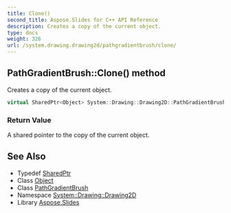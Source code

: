 ```yaml
---
title: Clone()
second_title: Aspose.Slides for C++ API Reference
description: Creates a copy of the current object.
type: docs
weight: 326
url: /system.drawing.drawing2d/pathgradientbrush/clone/
---
```

## PathGradientBrush::Clone() method


Creates a copy of the current object.

```cpp
virtual SharedPtr<Object> System::Drawing::Drawing2D::PathGradientBrush::Clone() override
```


### Return Value

A shared pointer to the copy of the current object.

## See Also

* Typedef [SharedPtr](../../../system/sharedptr/)
* Class [Object](../../../system/object/)
* Class [PathGradientBrush](../)
* Namespace [System::Drawing::Drawing2D](../../)
* Library [Aspose.Slides](../../../)
